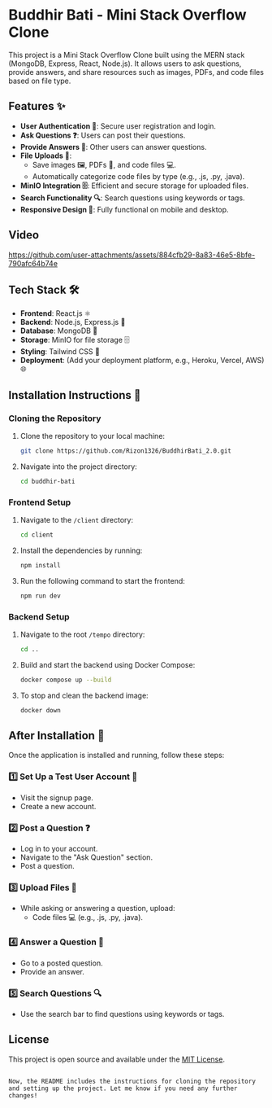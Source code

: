 
# Buddhir Bati - Mini Stack Overflow Clone

This project is a Mini Stack Overflow Clone built using the MERN stack (MongoDB, Express, React, Node.js). It allows users to ask questions, provide answers, and share resources such as images, PDFs, and code files based on file type.

## Features ✨

- **User Authentication 🔐**: Secure user registration and login.
- **Ask Questions ❓**: Users can post their questions.
- **Provide Answers 💬**: Other users can answer questions.
- **File Uploads 📁**:
  - Save images 🖼️, PDFs 📄, and code files 💻.
  - Automatically categorize code files by type (e.g., .js, .py, .java).
- **MinIO Integration 🗄️**: Efficient and secure storage for uploaded files.
- **Search Functionality 🔍**: Search questions using keywords or tags.
- **Responsive Design 📱**: Fully functional on mobile and desktop.
## Video
https://github.com/user-attachments/assets/884cfb29-8a83-46e5-8bfe-790afc64b74e

## Tech Stack 🛠️

- **Frontend**: React.js ⚛️
- **Backend**: Node.js, Express.js 🚀
- **Database**: MongoDB 🍃
- **Storage**: MinIO for file storage 🗄️
- **Styling**: Tailwind CSS 🎨
- **Deployment**: (Add your deployment platform, e.g., Heroku, Vercel, AWS) 🌐

## Installation Instructions 🎉

### Cloning the Repository

1. Clone the repository to your local machine:

   ```bash
   git clone https://github.com/Rizon1326/BuddhirBati_2.0.git
   ```

2. Navigate into the project directory:

   ```bash
   cd buddhir-bati
   ```

### Frontend Setup

1. Navigate to the `/client` directory:

   ```bash
   cd client
   ```

2. Install the dependencies by running:

   ```bash
   npm install
   ```

3. Run the following command to start the frontend:

   ```bash
   npm run dev
   ```

### Backend Setup

1. Navigate to the root `/tempo` directory:

   ```bash
   cd ..
   ```

2. Build and start the backend using Docker Compose:

   ```bash
   docker compose up --build
   ```

3. To stop and clean the backend image:

   ```bash
   docker down
   ```

## After Installation 🎉

Once the application is installed and running, follow these steps:

### 1️⃣ Set Up a Test User Account 👤
- Visit the signup page.
- Create a new account.

### 2️⃣ Post a Question ❓
- Log in to your account.
- Navigate to the "Ask Question" section.
- Post a question.

### 3️⃣ Upload Files 📂
- While asking or answering a question, upload:
  - Code files 💻 (e.g., .js, .py, .java).

### 4️⃣ Answer a Question 💬
- Go to a posted question.
- Provide an answer.

### 5️⃣ Search Questions 🔍
- Use the search bar to find questions using keywords or tags.

## License

This project is open source and available under the [MIT License](LICENSE).
```

Now, the README includes the instructions for cloning the repository and setting up the project. Let me know if you need any further changes!
